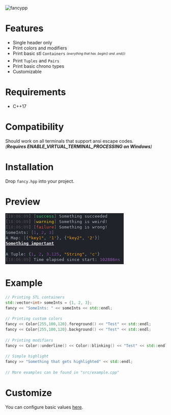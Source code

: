![fancypp](https://socialify.git.ci/Curve/fancypp/image?description=1&font=Raleway&issues=1&language=1&owner=1&pattern=Charlie%20Brown&stargazers=1&theme=Dark)

# Features
- Single header only
- Print colors and modifiers
- Print basic stl `Containers` <sub><sup>_(everything that has .begin() and .end())_</sup><sub>
- Print `Tuples` and `Pairs`
- Print basic chrono types
- Customizable

# Requirements
- C++17

# Compatibility
Should work on all terminals that support ansi escape codes.  
_(**Requires ENABLE_VIRTUAL_TERMINAL_PROCESSING on Windows**)_

# Installation
Drop `fancy.hpp` into your project.

# Preview
![preview](images/example.gif)

# Example
```cpp
// Printing STL containers
std::vector<int> someInts = {1, 2, 3};
fancy << "SomeInts: " << someInts << std::endl;

// Printing custom colors
fancy << Color{255,100,120}.foreground() << "Test" << std::endl;
fancy << Color{255,100,120}.background() << "Test" << std::endl;

// Printing modifiers
fancy << Color::underline() << Color::blinking() << "Test" << std::endl;

// Simple highlight
fancy >> "Something that gets highlighted" << std::endl;

// More examples can be found in "src/example.cpp"
```

# Customize
You can configure basic values [here](https://github.com/Curve/fancypp/blob/master/include/fancy.hpp#L58).